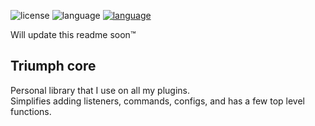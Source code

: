 <img src="https://img.shields.io/github/license/TriumphTeam/triumph-core?color=blue&style=flat-square"  alt="license"/> <img src="https://img.shields.io/github/languages/top/TriumphTeam/triumph-core?color=%23766DB2&style=flat-square"  alt="language"/> <a href="https://mattstudios.me/discord"><img src="https://img.shields.io/discord/493380790718038028?label=discord&style=flat-square"  alt="language"/></a><br/>

Will update this readme soon™

## Triumph core
Personal library that I use on all my plugins.<br />
Simplifies adding listeners, commands, configs, and has a few top level functions.
